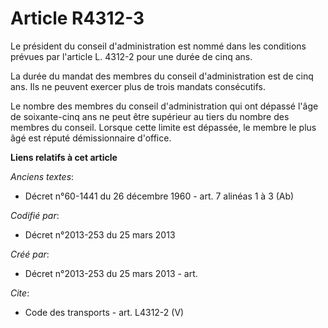 # Article R4312-3

Le président du conseil d'administration est nommé dans les conditions prévues par l'article L. 4312-2 pour une durée de cinq
ans. 

La durée du mandat des membres du conseil d'administration est de cinq ans. Ils ne peuvent exercer plus de trois mandats
consécutifs. 

Le nombre des membres du conseil d'administration qui ont dépassé l'âge de soixante-cinq ans ne peut être supérieur au tiers
du nombre des membres du conseil. Lorsque cette limite est dépassée, le membre le plus âgé est réputé démissionnaire
d'office.

**Liens relatifs à cet article**

_Anciens textes_:

  - Décret n°60-1441 du 26 décembre 1960 - art. 7 alinéas 1 à 3 (Ab)

_Codifié par_:

  - Décret n°2013-253 du 25 mars 2013

_Créé par_:

  - Décret n°2013-253 du 25 mars 2013 - art.

_Cite_:

  - Code des transports - art. L4312-2 (V)
